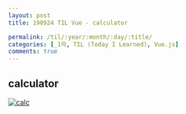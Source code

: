 ```yaml
---
layout: post
title: 190924 TIL Vue - calculator

permalink: /til/:year/:month/:day/:title/
categories: [_1막, TIL (Today I Learned), Vue.js]
comments: true
---
```


## **calculator**

[![calc](http://img.youtube.com/vi/MRsDx3sFKOs/0.jpg)](http://www.youtube.com/watch?v=MRsDx3sFKOs "calc")
